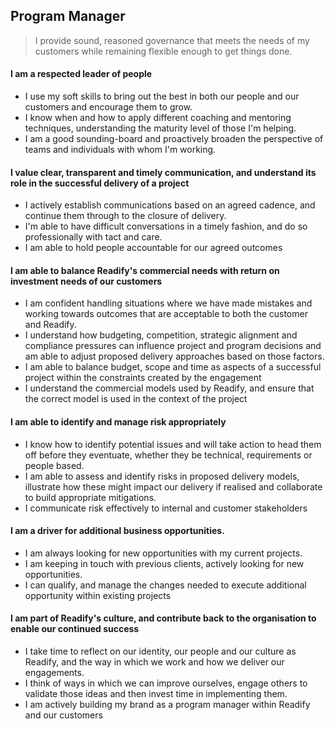 ## Program Manager

> I provide sound, reasoned governance that meets the needs of my customers while remaining flexible enough to get things done.

#### I am a respected leader of people

- I use my soft skills to bring out the best in both our people and our customers and encourage them to grow.
- I know when and how to apply different coaching and mentoring techniques, understanding the maturity level of those I'm helping.
- I am a good sounding-board and proactively broaden the perspective of teams and individuals with whom I'm working.

#### I value clear, transparent and timely communication, and understand its role in the successful delivery of a project

- I actively establish communications based on an agreed cadence, and continue them through to the closure of delivery.
- I'm able to have difficult conversations in a timely fashion, and do so professionally with tact and care.
- I am able to hold people accountable for our agreed outcomes

#### I am able to balance Readify's commercial needs with return on investment needs of our customers

- I am confident handling situations where we have made mistakes and working towards outcomes that are acceptable to both the customer and Readify.
- I understand how budgeting, competition, strategic alignment and compliance pressures can influence project and program decisions and am able to adjust proposed delivery approaches based on those factors.
- I am able to balance budget, scope and time as aspects of a successful project within the constraints created by the engagement
- I understand the commercial models used by Readify, and ensure that the correct model is used in the context of the project

#### I am able to identify and manage risk appropriately 

- I know how to identify potential issues and will take action to head them off before they eventuate, whether they be technical, requirements or people based.
- I am able to assess and identify risks in proposed delivery models, illustrate how these might impact our delivery if realised and collaborate to build appropriate mitigations.
- I communicate risk effectively to internal and customer stakeholders 

#### I am a driver for additional business opportunities.

- I am always looking for new opportunities with my current projects.
- I am keeping in touch with previous clients, actively looking for new opportunities.
- I can qualify, and manage the changes needed to execute additional opportunity within existing projects

#### I am part of Readify's culture, and contribute back to the organisation to enable our continued success

- I take time to reflect on our identity, our people and our culture as Readify, and the way in which we work and how we deliver our engagements. 
- I think of ways in which we can improve ourselves, engage others to validate those ideas and then invest time in implementing them.
- I am actively building my brand as a program manager within Readify and our customers 